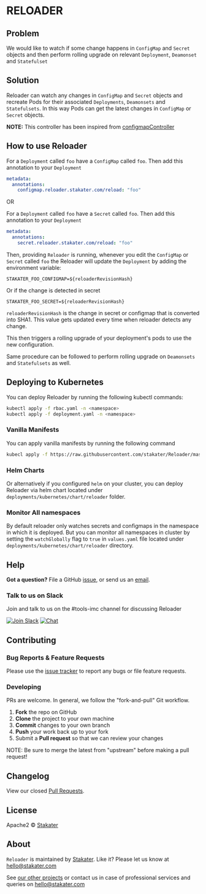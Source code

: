# RELOADER

## Problem

We would like to watch if some change happens in `ConfigMap` and `Secret` objects and then perform rolling upgrade on relevant `Deployment`, `Deamonset` and `Statefulset`

## Solution

Reloader can watch any changes in `ConfigMap` and `Secret` objects and recreate Pods for their associated `Deployments`, `Deamonsets` and `Statefulsets`. In this way Pods can get the latest changes in `ConfigMap` or `Secret` objects.

**NOTE:** This controller has been inspired from [configmapController](https://github.com/fabric8io/configmapcontroller)

## How to use Reloader

For a `Deployment` called `foo` have a `ConfigMap` called `foo`. Then add this annotation to your `Deployment`

```yaml
metadata:
  annotations:
    configmap.reloader.stakater.com/reload: "foo"
```

OR

For a `Deployment` called `foo` have a `Secret` called `foo`. Then add this annotation to your `Deployment`

```yaml
metadata:
  annotations:
    secret.reloader.stakater.com/reload: "foo"
```

Then, providing `Reloader` is running, whenever you edit the `ConfigMap` or `Secret` called `foo` the Reloader will update the `Deployment` by adding the environment variable:

```
STAKATER_FOO_CONFIGMAP=${reloaderRevisionHash}
```
Or if the change is detected in secret
```
STAKATER_FOO_SECRET=${reloaderRevisionHash}
```

`reloaderRevisionHash` is the change in secret or configmap that is converted into SHA1. This value gets updated every time when reloader detects any change.

This then triggers a rolling upgrade of your deployment's pods to use the new configuration.

Same procedure can be followed to perform rolling upgrade on `Deamonsets` and `Statefulsets` as well.

## Deploying to Kubernetes

You can deploy Reloader by running the following kubectl commands:

```bash
kubectl apply -f rbac.yaml -n <namespace>
kubectl apply -f deployment.yaml -n <namespace>
```

### Vanilla Manifests

You can apply vanilla manifests by running the following command

```bash
kubecl apply -f https://raw.githubusercontent.com/stakater/Reloader/master/deployments/kubernetes/reloader.yaml
```

### Helm Charts

Or alternatively if you configured `helm` on your cluster, you can deploy Reloader via helm chart located under `deployments/kubernetes/chart/reloader` folder.

### Monitor All namespaces
By default reloader only watches secrets and configmaps in the namespace in which it is deployed. But you can monitor all namespaces in cluster by setting the `watchGlobally` flag to `true` in `values.yaml` file located under `deployments/kubernetes/chart/reloader` directory.

## Help

**Got a question?**
File a GitHub [issue](https://github.com/stakater/Reloader/issues), or send us an [email](mailto:stakater@gmail.com).

### Talk to us on Slack

Join and talk to us on the #tools-imc channel for discussing Reloader

[![Join Slack](https://stakater.github.io/README/stakater-join-slack-btn.png)](https://stakater-slack.herokuapp.com/)
[![Chat](https://stakater.github.io/README/stakater-chat-btn.png)](https://stakater.slack.com/messages/CAN960CTG/)

## Contributing

### Bug Reports & Feature Requests

Please use the [issue tracker](https://github.com/stakater/Reloader/issues) to report any bugs or file feature requests.

### Developing

PRs are welcome. In general, we follow the "fork-and-pull" Git workflow.

 1. **Fork** the repo on GitHub
 2. **Clone** the project to your own machine
 3. **Commit** changes to your own branch
 4. **Push** your work back up to your fork
 5. Submit a **Pull request** so that we can review your changes

NOTE: Be sure to merge the latest from "upstream" before making a pull request!

## Changelog

View our closed [Pull Requests](https://github.com/stakater/Reloader/pulls?q=is%3Apr+is%3Aclosed).

## License

Apache2 © [Stakater](http://stakater.com)

## About

`Reloader` is maintained by [Stakater][website]. Like it? Please let us know at <hello@stakater.com>

See [our other projects][community]
or contact us in case of professional services and queries on <hello@stakater.com>

  [website]: http://stakater.com/
  [community]: https://github.com/stakater/
